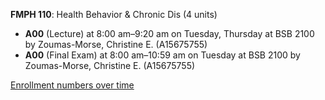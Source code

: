 **FMPH 110**: Health Behavior & Chronic Dis (4 units)

- **A00** (Lecture) at 8:00 am–9:20 am on Tuesday, Thursday at BSB 2100 by Zoumas-Morse, Christine E. (A15675755)
- **A00** (Final Exam) at 8:00 am–10:59 am on Tuesday at BSB 2100 by Zoumas-Morse, Christine E. (A15675755)

[Enrollment numbers over time](./FMPH110.tsv)
